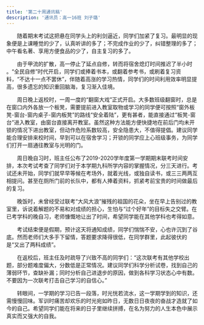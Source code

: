 ```yaml
---
title: '第二十周通讯稿'
description: '通讯员：高一16班 刘子璐'
---
```


　　随着期末考试这把悬在同学头上的利剑逼近，同学们加紧了复习。最明显的现象便是上课睡觉的少了，认真听讲的多了；不完成作业的少了，纠错整理的多了；中午看名著、享用方便食品的少了，自主复习的多了。

　　由于甲流的扩散，高一停止了延点自修，转而将宿舍熄灯时间推迟了半小时 。“全民自修”时代开启，同学们或捧着书本，或翻着参考书，或刷着复习资料，“不达十一点不罢休”，伴随着高涨的学习热情，同学们的时间利用效率明显提高，很多遗忘的知识重回脑海，复习渐入佳境。

　　周日晚上返校时，一周一度的“翻窗大戏”正式开启。大多数班级翻窗时，总是在窗口内外各放一个板凳，需要提前进入教室取物或学习的同学便可按照“窗外板凳-窗台-窗内桌子-窗内板凳”的路线“安全着陆”，更有甚者，能直接通过“板凳-窗台”进入教室，由窗台直接离开教室。虽然这种方法能方便快捷地在前后门均未开锁的情况下进出教室，但动作危险系数较高，安全隐患大，不值得提倡。建议同学能合理安排来校时间，早到可以在宿舍学习；开锁的同学应上心班级事务，为同学们打开一扇通往教室与光明的门。

　　周日晚自习时，班主任公布了2019-2020学年度第一学期期末联考时间安排，本次考试考查了同学们对于本学期九科所学内容的掌握情况，分三天进行。考试还未开始，同学们就早早等候在考场外，就着光线，或独自读书，或三三两两互相提问。甚至在厕所门前的长队中，都有人捧着资料，抓紧考前宝贵的时间做最后的复习。

　　晚饭时，未曾经受过联考“大风大浪”摧残的祖国的花朵，坐在早上告别过的教室里，诉说着解题的不易和对成绩的担心，生怕与“过个好年”的目标失之交臂。在已考学科的晚自习，老师慷慨地让出了时间，希望同学能在其他学科也考得如意。

　　考试结束便是假期，预计这天将通知成绩，同学们惴惴不安，心也许沉到了谷底。然而老师们大多手下留情，答题要求降得很低，在同学群里，此起彼伏的是“又出了两科成绩”。

　　在返校后，班主任及时疏导了兴致不高的同学们：“这次联考有其他学校出题，部分题难度偏大，分数低是正常情况。建议同学们科学分析试卷，找到自己的薄弱环节，查缺补漏；同时分析自己进退步的原因，做到各科学习状态心中有数。不要因为一次联考打击自己学习的自信心。”

　　转眼间，一学期的学习已告一段落，时光恍若流水，这一学期学到的知识，还需慢慢回味。军训时痛苦却欢乐的时光宛如昨日，无数日日夜夜的奋战才造就了如今的自己。希望同学们能在将来的日子里继续拼搏，在名为努力的人生本色中展示真实而又强大的自我。
